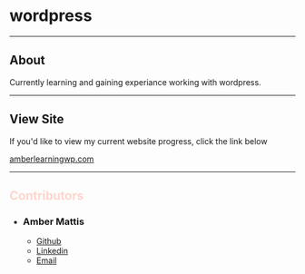# wordpress
<hr>
<h2>About</h2>
<p> Currently learning and gaining experiance working with wordpress.</p>
<hr>
<h2> View Site </h2>
<p> If you'd like to view my current website progress, click the link below</p>
<a href="https://amberlearningwp.com">amberlearningwp.com</a>
<hr>
<h2 style="color: #ffd5cd">Contributors</h2>

<ul>
<li><h3>Amber Mattis</h3>
    <ul>
        <li><a href="https://github.com/AmberMattis">Github</a></li>
        <li><a href="https://www.linkedin.com/in/amber-mattis/">Linkedin</a></li>
        <li><a href="https://amber.mattis2@gmail.com">Email</a></li>
    </ul>

</li>
